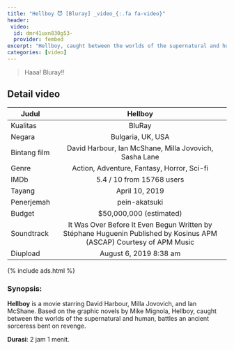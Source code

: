 ```yaml
---
title: "Hellboy 😈 [Bluray] _video_{:.fa fa-video}"
header:
 video:
  id: dmr41uxn830g53-
  provider: fembed
excerpt: "Hellboy, caught between the worlds of the supernatural and human, battles an ancient sorceress bent on revenge"
categories: [video]
---
```


> Haaa! Bluray!!

## Detail video

| Judul | Hellboy |
|---|:---:|
| Kualitas | BluRay |
| Negara | Bulgaria, UK, USA |
| Bintang film | David Harbour, Ian McShane, Milla Jovovich, Sasha Lane |
| Genre | Action, Adventure, Fantasy, Horror, Sci-fi|
| IMDb | 5.4 / 10 from 15768 users |
| Tayang | April 10, 2019 |
| Penerjemah | pein-akatsuki |
| Budget | $50,000,000 (estimated) |
| Soundtrack | It Was Over Before It Even Begun Written by Stéphane Huguenin Published by Kosinus APM (ASCAP) Courtesy of APM Music |
| Diupload | August 6, 2019 8:38 am |

{% include ads.html %}

### Synopsis:
**Hellboy** is a movie starring David Harbour, Milla Jovovich, and Ian McShane. Based on the graphic novels by Mike Mignola, Hellboy, caught between the worlds of the supernatural and human, battles an ancient sorceress bent on revenge.

**Durasi**: 2 jam 1 menit.
